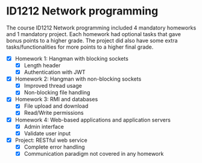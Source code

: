 # ID1212 Network programming
The course ID1212 Network programming included 4 mandatory homeworks and 1 mandatory project. Each homework had optional tasks that
gave bonus points to a higher grade. The project did also have some extra tasks/functionalities for more points to a higher final grade.

- [x] Homework 1: Hangman with blocking sockets
    - [x] Length header
    - [x] Authentication with JWT
- [x] Homework 2: Hangman with non-blocking sockets
    - [x] Improved thread usage
    - [x] Non-blocking file handling
- [x] Homework 3: RMI and databases
    - [x] File upload and download
    - [x] Read/Write permissions
- [x] Homework 4: Web-based applications and application servers
    - [x] Admin interface
    - [x] Validate user input
- [x] Project: RESTful web service
    - [x] Complete error handling
    - [x] Communication paradigm not covered in any homework
